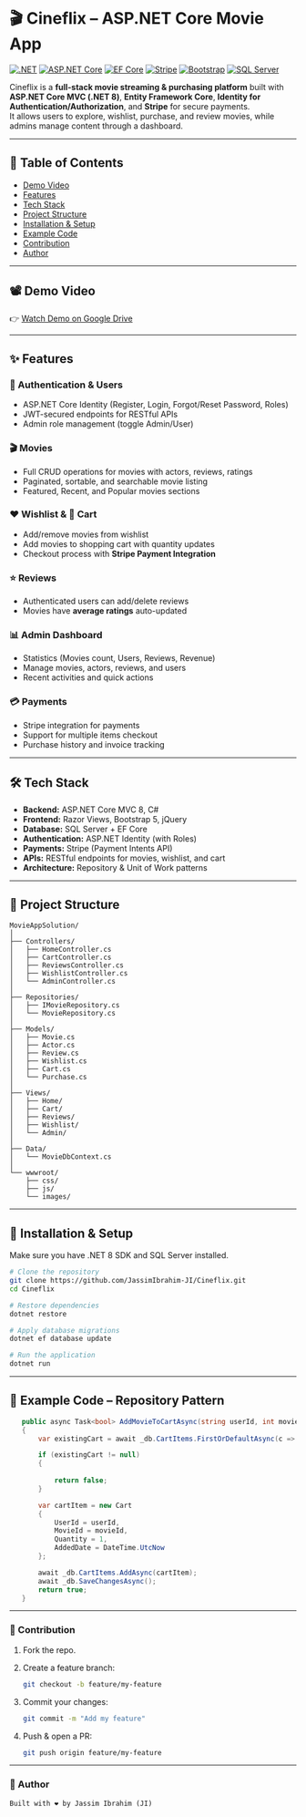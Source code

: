 # 🎬 Cineflix – ASP.NET Core Movie App

[![.NET](https://img.shields.io/badge/.NET-8.0-purple)](https://dotnet.microsoft.com/)
[![ASP.NET Core](https://img.shields.io/badge/ASP.NET_Core-MVC-blue)](https://dotnet.microsoft.com/apps/aspnet)
[![EF Core](https://img.shields.io/badge/EF_Core-8.0-green)](https://learn.microsoft.com/en-us/ef/core/)
[![Stripe](https://img.shields.io/badge/Stripe-Payments%20API-%23008CDD)](https://stripe.com)
[![Bootstrap](https://img.shields.io/badge/Bootstrap-5.0-7952B3)](https://getbootstrap.com/)
[![SQL Server](https://img.shields.io/badge/SQL_Server-Database-CC2927)](https://www.microsoft.com/en-us/sql-server)

Cineflix is a **full-stack movie streaming & purchasing platform** built with **ASP.NET Core MVC (.NET 8)**, **Entity Framework Core**, **Identity for Authentication/Authorization**, and **Stripe** for secure payments.  
It allows users to explore, wishlist, purchase, and review movies, while admins manage content through a dashboard.

---

## 📖 Table of Contents
- [Demo Video](#-demo-video)
- [Features](#-features)
- [Tech Stack](#-tech-stack)
- [Project Structure](#-project-structure)
- [Installation & Setup](#-installation--setup)
- [Example Code](#-example-code)
- [Contribution](#-contribution)
- [Author](#-author)

---

## 📽️ Demo Video
👉 [Watch Demo on Google Drive](https://drive.google.com/file/d/1Vn3lUnltd97inZea9MVy4VIOscAlOgge/view?usp=drive_link)

---

## ✨ Features

### 👤 Authentication & Users
- ASP.NET Core Identity (Register, Login, Forgot/Reset Password, Roles)
- JWT-secured endpoints for RESTful APIs
- Admin role management (toggle Admin/User)

### 🎬 Movies
- Full CRUD operations for movies with actors, reviews, ratings
- Paginated, sortable, and searchable movie listing
- Featured, Recent, and Popular movies sections

### ❤️ Wishlist & 🛒 Cart
- Add/remove movies from wishlist
- Add movies to shopping cart with quantity updates
- Checkout process with **Stripe Payment Integration**

### ⭐ Reviews
- Authenticated users can add/delete reviews
- Movies have **average ratings** auto-updated

### 📊 Admin Dashboard
- Statistics (Movies count, Users, Reviews, Revenue)
- Manage movies, actors, reviews, and users
- Recent activities and quick actions

### 💳 Payments
- Stripe integration for payments
- Support for multiple items checkout
- Purchase history and invoice tracking

---

## 🛠️ Tech Stack

- **Backend:** ASP.NET Core MVC 8, C#
- **Frontend:** Razor Views, Bootstrap 5, jQuery
- **Database:** SQL Server + EF Core
- **Authentication:** ASP.NET Identity (with Roles)
- **Payments:** Stripe (Payment Intents API)
- **APIs:** RESTful endpoints for movies, wishlist, and cart
- **Architecture:** Repository & Unit of Work patterns

---

## 📂 Project Structure

```plaintext
MovieAppSolution/
│
├── Controllers/
│   ├── HomeController.cs
│   ├── CartController.cs
│   ├── ReviewsController.cs
│   ├── WishlistController.cs
│   └── AdminController.cs
│
├── Repositories/
│   ├── IMovieRepository.cs
│   └── MovieRepository.cs
│
├── Models/
│   ├── Movie.cs
│   ├── Actor.cs
│   ├── Review.cs
│   ├── Wishlist.cs
│   ├── Cart.cs
│   └── Purchase.cs
│
├── Views/
│   ├── Home/
│   ├── Cart/
│   ├── Reviews/
│   ├── Wishlist/
│   └── Admin/
│
├── Data/
│   └── MovieDbContext.cs
│
└── wwwroot/
    ├── css/
    ├── js/
    └── images/
```

---

## 🚀 Installation & Setup

Make sure you have .NET 8 SDK and SQL Server installed.

```bash
# Clone the repository
git clone https://github.com/JassimIbrahim-JI/Cineflix.git
cd Cineflix

# Restore dependencies
dotnet restore

# Apply database migrations
dotnet ef database update

# Run the application
dotnet run
```

---


## 📜 Example Code – Repository Pattern

```csharp
   public async Task<bool> AddMovieToCartAsync(string userId, int movieId)
   {
       var existingCart = await _db.CartItems.FirstOrDefaultAsync(c => c.UserId == userId && c.MovieId == movieId);

       if (existingCart != null)
       {
          
           return false;
       }

       var cartItem = new Cart
       {
           UserId = userId,
           MovieId = movieId,
           Quantity = 1,
           AddedDate = DateTime.UtcNow
       };

       await _db.CartItems.AddAsync(cartItem);
       await _db.SaveChangesAsync();
       return true;
   }
```

---

### 🤝 Contribution

1. Fork the repo.

2. Create a feature branch:
    
    ```bash
    git checkout -b feature/my-feature
    ```

3. Commit your changes:
    
    ```bash
    git commit -m "Add my feature"
    ```

4. Push & open a PR:
    
    ```bash
    git push origin feature/my-feature
    ```

---

### 👤 Author
```markdown
Built with ❤️ by Jassim Ibrahim (JI)
